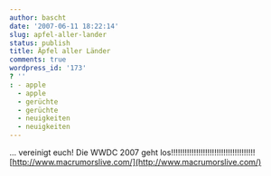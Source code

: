```yaml
---
author: bascht
date: '2007-06-11 18:22:14'
slug: apfel-aller-lander
status: publish
title: Äpfel aller Länder
comments: true
wordpress_id: '173'
? ''
: - apple
  - apple
  - gerüchte
  - gerüchte
  - neuigkeiten
  - neuigkeiten
---
```


... vereinigt euch! Die WWDC 2007 geht
los!!!!!!!!!!!!!!!!!!!!!!!!!!!!!!!!!!!!!
[http://www.macrumorslive.com/](http://www.macrumorslive.com/)


